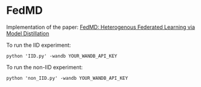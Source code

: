 # FedMD

Implementation of the paper: [FedMD: Heterogenous Federated Learning via Model Distillation](https://arxiv.org/pdf/1910.03581.pdf)

To run the IID experiment:
<pre><code>python 'IID.py' -wandb YOUR_WANDB_API_KEY</pre></code>

To run the non-IID experiment:
<pre><code>python 'non_IID.py' -wandb YOUR_WANDB_API_KEY</pre></code>
